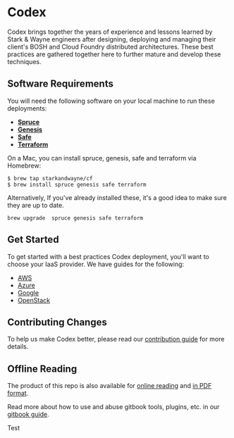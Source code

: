 # Codex

Codex brings together the years of experience and lessons learned by
Stark & Wayne engineers after designing, deploying and managing their client's
BOSH and Cloud Foundry distributed architectures.  These best practices are
gathered together here to further mature and develop these techniques.

## Software Requirements

You will need the following software on your local machine to run these
deployments:

- **[Spruce][spruce]**
- **[Genesis][genesis]**
- **[Safe][safe]**
- **[Terraform][terraform]**

On a Mac, you can install spruce, genesis, safe and terraform via Homebrew:

```
$ brew tap starkandwayne/cf
$ brew install spruce genesis safe terraform
```

Alternatively, If you've already installed these, it's a good idea to make sure they are up to date. 

```
brew upgrade  spruce genesis safe terraform
```

## Get Started

To get started with a best practices Codex deployment, you'll want to choose
your IaaS provider. We have guides for the following:

- [AWS](aws.md)
- [Azure](azure.md)
- [Google](google.md)
- [OpenStack](openstack.md)

## Contributing Changes
To help us make Codex better, please read our [contribution guide](CONTRIB.md) for more details.

## Offline Reading

The product of this repo is also available for [online
reading][read] and [in PDF format][download].

Read more about how to use and abuse gitbook tools, plugins, etc. in our [gitbook
guide](gitbook.md).

[genesis]:   https://github.com/starkandwayne/genesis
[read]:      https://starkandwayne.gitbooks.io/codex/content/
[download]:  https://www.gitbook.com/download/pdf/book/starkandwayne/codex
[spruce]:    https://github.com/geofffranks/spruce
[safe]:      https://github.com/starkandwayne/safe
[terraform]: https://www.terraform.io
[tf-inst]:   https://www.terraform.io/intro/getting-started/install.html

Test
